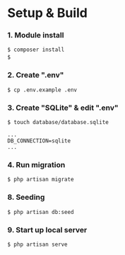 # Setup & Build

### 1. Module install

```
$ composer install
$ 　
```

### 2. Create ".env"

```
$ cp .env.example .env
```

### 3. Create "SQLite" & edit ".env"

```
$ touch database/database.sqlite
```

```
...
DB_CONNECTION=sqlite
...
```

### 4. Run migration

```
$ php artisan migrate
```

### 8. Seeding

```
$ php artisan db:seed
```

### 9. Start up local server

```
$ php artisan serve
```